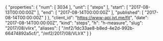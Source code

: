 {
  "properties": {
    "num": [
      3034
    ],
    "unit": [
      "steps"
    ],
    "start": [
      "2017-08-13T00:00:00Z"
    ],
    "end": [
      "2017-08-14T00:00:00Z"
    ],
    "published": [
      "2017-08-14T00:00:00Z"
    ]
  },
  "client_id": "https://www-api.jvt.me/fit",
  "date": "2017-08-14T00:00:00Z",
  "kind": "steps",
  "h": "h-measure",
  "slug": "2017/08/vlirx",
  "aliases": [
    "/mf2/1dc33ae8-b8ed-4e2d-992b-66474892a5cf/",
    "/mf2/2017/08/VLIrX"
  ]
}
